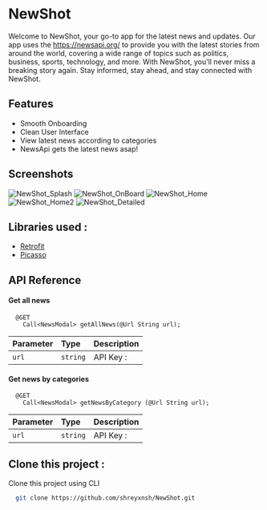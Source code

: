 
# NewShot 

Welcome to NewShot, your go-to app for the latest news and updates. Our app uses the https://newsapi.org/ to provide you with the latest stories from around the world, covering a wide range of topics such as politics, business, sports, technology, and more. With NewShot, you'll never miss a breaking story again. Stay informed, stay ahead, and stay connected with NewShot. 

## Features

- Smooth Onboarding 
- Clean User Interface
- View latest news according to categories 
- NewsApi gets the latest news asap!


## Screenshots

![NewShot_Splash](https://user-images.githubusercontent.com/88729972/212486520-35219669-99ef-4cf9-8ef5-1cb2aaddb8a7.jpg)
![NewShot_OnBoard](https://user-images.githubusercontent.com/88729972/212486549-300389b8-5a14-4297-82e3-0266a10cc956.jpg)
![NewShot_Home](https://user-images.githubusercontent.com/88729972/212486546-a292d6e4-9f41-42ff-a35b-b1ed3d74d771.jpg)
![NewShot_Home2](https://user-images.githubusercontent.com/88729972/212486547-c8b7406a-ddc6-4a1f-835e-cef2e2327c0b.jpg)
![NewShot_Detailed](https://user-images.githubusercontent.com/88729972/212486544-6b7baa56-e0a5-4280-b84d-67a699c6f43d.jpg)


## Libraries used :

 - [Retrofit](https://github.com/square/retrofit)
 - [Picasso](https://github.com/square/picasso)

## API Reference

#### Get all news

```http
  @GET
    Call<NewsModal> getAllNews(@Url String url);
```

| Parameter | Type     | Description                |
| :-------- | :------- | :------------------------- |
| `url` | `string` | API Key :  |62a221324a2141cfb2134e484eb32a03

#### Get news by categories

```http
  @GET
    Call<NewsModal> getNewsByCategory (@Url String url);
```

| Parameter | Type     | Description                       |
| :-------- | :------- | :-------------------------------- |
| `url`      | `string` | API Key :  |62a221324a2141cfb2134e484eb32a03|



## Clone this project :

Clone this project using CLI 

```bash
  git clone https://github.com/shreyxnsh/NewShot.git
```
    

